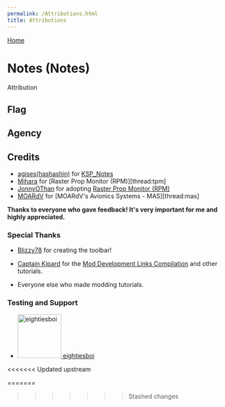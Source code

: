 ```yaml
---
permalink: /Attributions.html
title: Attributions
---
```


<!--
Attributions.md v1.0.2.1
Notes (Notes)
created: 01 Feb 2022
updated: 06 Mar 2022
-->

[Home](https://zer0kerbal.github.io/Notes)

<script src="https://kit.fontawesome.com/0ea5493613.js" crossorigin="anonymous"></script>
<i class="fa fa-gear fa-spin fa-2x" style="color: firebrick"></i>

# Notes (Notes)

Attribution

## Flag

## Agency

## Credits

* [agises(hashashin)][LINK:agises] for [KSP_Notes][thread:notes]
* [Mihara][LINK:mihara] for [Raster Prop Monitor (RPM)][thread:tpm]
* [JonnyOThan][LINK:JonnyOThan] for adopting [Raster Prop Monitor (RPM)][thread:rpma]
* [MOARdV][LINK:moardv] for [MOARdV's Avionics Systems - MAS][thread:mas]

**Thanks to everyone who gave feedback! It's very important for me and highly appreciated.**

### Special Thanks

* [Blizzy78][LINK:blizzy78] for creating the toolbar!
* [Captain Kipard](https://forum.kerbalspaceprogram.com/index.php?/profile/70516-*/) for the [Mod Development Links Compilation](https://forum.kerbalspaceprogram.com/index.php?/topic/85372-*) and other tutorials.

* Everyone else who made modding tutorials.

### Testing and Support

<ul>
  <li><a href="https://forum.kerbalspaceprogram.com/index.php?/profile/133828-eightiesboi/"><img alt="eightiesboi" src="https://kerbal-forum-uploads.s3.us-west-2.amazonaws.com/monthly_2018_01/happy_velociraptor_dinosaur_greeting_cards-r918b99ab65894a198682f360e419773a_xvuak_8byvr_512.thumb.jpg.00c28897eef8a91ee74f6cb59a9bbb5f.jpg" width="100" height="100" > eightiesboi</a></li>
</ul>

[thread:tb]: https://forum.kerbalspaceprogram.com/index.php?/topic/161857-* "Blizzy78's Toolbar"
[threade:mas]:https://forum.kerbalspaceprogram.com/index.php?/topic/160856-* "MOARdV's Avionics Systems (MAS)"
[thread:rpm]: https://forum.kerbalspaceprogram.com/threads/117471-* "Raster Prop Monitor (RPM)"
[thread:rpma]: https://forum.kerbalspaceprogram.com/threads/190737-* "Raster Prop Monitor Adopted(RPMA)"
[thread:notes]: https://forum.kerbalspaceprogram.com/threads/50884-* "KSP_Notes"

[LINK:zer0Kerbal]: https://forum.kerbalspaceprogram.com/index.php?/profile/190933-zer0kerbal/ "zer0Kerbal"
[LINK:agises]: https://forum.kerbalspaceprogram.com/index.php?/profile/89502-agises/ "Salud hashashin(agises)"
[LINK:moardv]: https://forum.kerbalspaceprogram.com/index.php?/profile/60950-moardv/ "MoarDV"
[LINK:jonnyothan]: https://forum.kerbalspaceprogram.com/index.php?/profile/40902-jonnyothan/ "JonnyOThan"
[LINK:mihara]: https://forum.kerbalspaceprogram.com/index.php?/profile/59752-mihara/ "Mihara"
[LINK:blizzy78]: https://forum.kerbalspaceprogram.com/index.php?/profile/68543-blizzy78/ "Blizzy78"

<<<<<<< Updated upstream
<!-- this file CC BY-NC-ND 3.0 Un
ported by zer0Kerbal-->
=======
<!-- this file CC BY-NC-ND 3.0 Unported by zer0Kerbal-->
>>>>>>> Stashed changes

